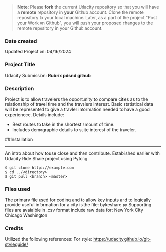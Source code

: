 >**Note**: Please **fork** the current Udacity repository so that you will have a **remote** repository in **your** Github account. Clone the remote repository to your local machine. Later, as a part of the project "Post your Work on Github", you will push your proposed changes to the remote repository in your Github account.


### Date created
Updated Project on: 04/16/2024

### Project Title
Udacity Submission: __Rubrix pdsnd github__

### Description
Project is to allow travelers the opportunity to compare cities as to the relationship of travel time and the travelers interest. Basic statistical data will be represented to give a travler information needed to have a good experienece.
Details include:
- Best routes to take in the shortest amount of time.
- Includes demographic details to suite interest of the traveler.

##Installation
***
An intro about how touse close and then contribute.  Established earlier with Udacity Ride Share project using Pytong
```
$ git clone https://example.com
$ cd ../<directory>
$ git pull <branch> <master>
```

### Files used
The primary file used for coding and to allow key inputs and to logically provide useful information for a city is the file:
bykeshare.py
Supporting files are avaialble in .csv format include raw data for:
New York City
Chicago
Washington

### Credits
Utilized the following references:
For style: https://udacity.github.io/git-styleguide/
